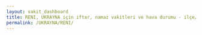 ```yaml
---
layout: vakit_dashboard
title: RENI, UKRAYNA için iftar, namaz vakitleri ve hava durumu - ilçe/eyalet seç
permalink: /UKRAYNA/RENI/
---
```


<script type="text/javascript">
  var GLOBAL_COUNTRY = 'UKRAYNA';
  var GLOBAL_CITY = 'RENI';
  var GLOBAL_STATE = '';
  var lat = 72;
  var lon = 21;
</script>
